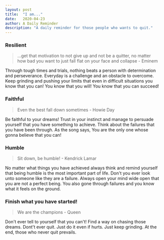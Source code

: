 ```yaml
---
layout: post 
title:  "I am..."
date:   2020-04-23
author: A Daily Reminder
description: "A daily reminder for those people who wants to quit."
---
```


### Resilient
> ...get that motivation to not give up and not be a quitter, no matter how bad you want to just fall flat on your face and collapse - Eminem 

Through tough times and trials, nothing beats a person with determination 
and perseverance. Everyday is a challenge and an obstacle to overcome. Keep
grinding and pushing your limits that even in difficult situations you know
that you can! You know that you will! You know that you can succeed!

### Faithful
> Even the best fall down sometimes - Howie Day

Be faithful to your dreams! Trust in your instinct and manage to persuade yourself that you have something to achieve. Think about the failures that you have been through. As the song says, 
You are the only one whose gonna believe that you can!

### Humble
> Sit down, be humble! - Kendrick Lamar

No matter what things you have achieved always think and remind yourself that
being humble is the most important part of life. Don't you ever look 
unto someone like they are a failure. Always open your mind wide open that you
are not a perfect being. You also gone through failures and you know what it feels on
the ground.


### Finish what you have started!
> We are the champions - Queen

Don't ever tell to yourself that you can't! Find a way on chasing those dreams. Dont't ever quit. Just do it even if hurts. Just keep grinding. At the end, those who never quit prevails.  


